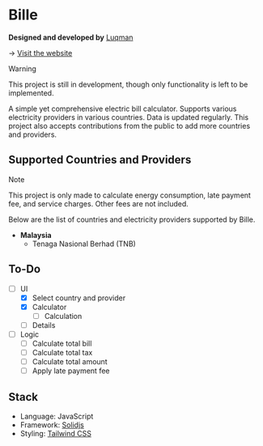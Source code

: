 # Bille

**Designed and developed by** [Luqman](https://theluqmn.github.io)

→ [Visit the website](https://theluqmn.github.io/bille)

> [!WARNING]
> This project is still in development, though only functionality is left to be implemented.

A simple yet comprehensive electric bill calculator. Supports various electricity providers in various countries. Data is updated regularly. This project also accepts contributions from the public to add more countries and providers.

## Supported Countries and Providers

> [!NOTE]
> This project is only made to calculate energy consumption, late payment fee, and service charges. Other fees are not included.

Below are the list of countries and electricity providers supported by Bille.

- **Malaysia**
  - Tenaga Nasional Berhad (TNB)

## To-Do

- [ ] UI
  - [x] Select country and provider
  - [x] Calculator
    - [ ] Calculation
  - [ ] Details
- [ ] Logic
  - [ ] Calculate total bill
  - [ ] Calculate total tax
  - [ ] Calculate total amount
  - [ ] Apply late payment fee

## Stack

- Language: JavaScript
- Framework: [Solidjs](https://www.solidjs.com/)
- Styling: [Tailwind CSS](https://tailwindcss.com/)

